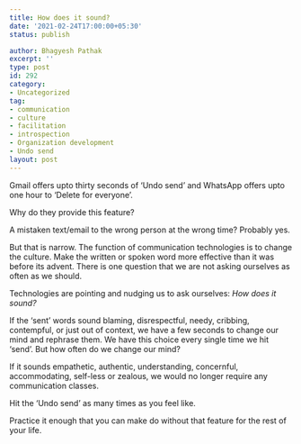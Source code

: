 ```yaml
---
title: How does it sound?
date: '2021-02-24T17:00:00+05:30'
status: publish

author: Bhagyesh Pathak
excerpt: ''
type: post
id: 292
category:
- Uncategorized
tag:
- communication
- culture
- facilitation
- introspection
- Organization development
- Undo send
layout: post
---
```


Gmail offers upto thirty seconds of ‘Undo send’ and WhatsApp offers upto one hour to ‘Delete for everyone’.

Why do they provide this feature?

A mistaken text/email to the wrong person at the wrong time? Probably yes.

But that is narrow. The function of communication technologies is to change the culture. Make the written or spoken word more effective than it was before its advent. There is one question that we are not asking ourselves as often as we should.

Technologies are pointing and nudging us to ask ourselves: *How does it sound?*

If the ‘sent’ words sound blaming, disrespectful, needy, cribbing, contempful, or just out of context, we have a few seconds to change our mind and rephrase them. We have this choice every single time we hit ‘send’. But how often do we change our mind?

If it sounds empathetic, authentic, understanding, concernful, accommodating, self-less or zealous, we would no longer require any communication classes.

Hit the ‘Undo send’ as many times as you feel like.

Practice it enough that you can make do without that feature for the rest of your life.
